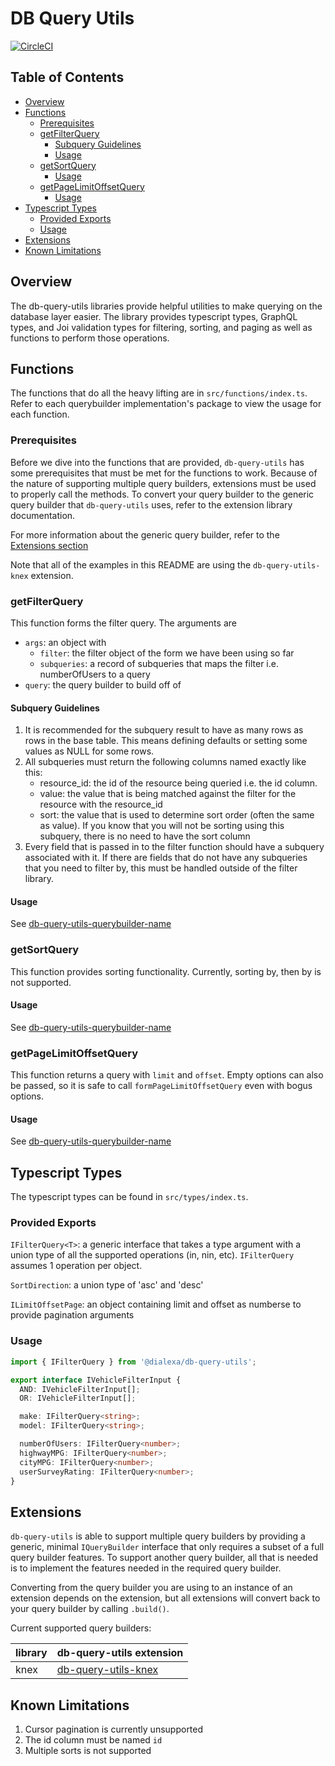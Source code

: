 # DB Query Utils

[![CircleCI](https://circleci.com/gh/dialexa/db-query-utils/tree/v1.svg?style=svg&circle-token=94bf2e6d0f46c7e3f4937d8d1acb59fb02b94d0c)](https://circleci.com/gh/dialexa/db-query-utils/tree/v1)

## Table of Contents
- [Overview](#overview)
- [Functions](#functions)
  * [Prerequisites](#prerequisites)
  * [getFilterQuery](#getfilterquery)
    + [Subquery Guidelines](#subquery-guidelines)
    + [Usage](#usage)
  * [getSortQuery](#getsortquery)
    + [Usage](#usage-1)
  * [getPageLimitOffsetQuery](#getpagelimitoffsetquery)
    + [Usage](#usage-2)
- [Typescript Types](#typescript-types)
  * [Provided Exports](#provided-exports)
  * [Usage](#usage-3)
- [Extensions](#extensions)
- [Known Limitations](#known-limitations)

## Overview
The db-query-utils libraries provide helpful utilities to make querying on the database layer easier. The library provides
typescript types, GraphQL types, and Joi validation types for filtering, sorting, and paging as well as functions to
perform those operations.

## Functions
The functions that do all the heavy lifting are in `src/functions/index.ts`. Refer to each querybuilder implementation's
package to view the usage for each function.

### Prerequisites
Before we dive into the functions that are provided, `db-query-utils` has some prerequisites
that must be met for the functions to work. Because of the nature of supporting multiple query builders,
extensions must be used to properly call the methods. To convert your query builder to the generic
query builder that `db-query-utils` uses, refer to the extension library documentation.

For more information about the generic query builder, refer to the [Extensions section](#extensions)

Note that all of the examples in this README are using the `db-query-utils-knex` extension.

### getFilterQuery
This function forms the filter query. The arguments are
- `args`: an object with
  - `filter`: the filter object of the form we have been using so far
  - `subqueries`: a record of subqueries that maps the filter i.e. numberOfUsers to a query
- `query`: the query builder to build off of

#### Subquery Guidelines
1. It is recommended for the subquery result to have as many rows as rows in the base table.
   This means defining defaults or setting some values as NULL for some rows.
2. All subqueries must return the following columns named exactly like this:
     - resource_id: the id of the resource being queried i.e. the id column.
     - value: the value that is being matched against the filter for the resource with the resource_id
     - sort: the value that is used to determine sort order (often the same as value). If you know that
             you will not be sorting using this subquery, there is no need to have the sort column
3. Every field that is passed in to the filter function should have a subquery associated with it. If there
   are fields that do not have any subqueries that you need to filter by, this must be handled outside of
   the filter library.

#### Usage
See [db-query-utils-querybuilder-name](#extensions)

### getSortQuery
This function provides sorting functionality. Currently, sorting by, then by is not supported.

#### Usage
See [db-query-utils-querybuilder-name](#extensions)

### getPageLimitOffsetQuery
This function returns a query with `limit` and `offset`. Empty options can
also be passed, so it is safe to call `formPageLimitOffsetQuery` even
with bogus options.

#### Usage
See [db-query-utils-querybuilder-name](#extensions)

## Typescript Types
The typescript types can be found in `src/types/index.ts`.

### Provided Exports
`IFilterQuery<T>`: a generic interface that takes a type argument with a union type of all the supported operations (in, nin, etc).
`IFilterQuery` assumes 1 operation per object.

`SortDirection`: a union type of 'asc' and 'desc'

`ILimitOffsetPage`: an object containing limit and offset as numberse to provide pagination arguments

### Usage
```ts
import { IFilterQuery } from '@dialexa/db-query-utils';

export interface IVehicleFilterInput {
  AND: IVehicleFilterInput[];
  OR: IVehicleFilterInput[];

  make: IFilterQuery<string>;
  model: IFilterQuery<string>;

  numberOfUsers: IFilterQuery<number>;
  highwayMPG: IFilterQuery<number>;
  cityMPG: IFilterQuery<number>;
  userSurveyRating: IFilterQuery<number>;
}
```

## Extensions
`db-query-utils` is able to support multiple query builders by providing a generic, minimal `IQueryBuilder`
interface that only requires a subset of a full query builder features. To support another query builder,
all that is needed is to implement the features needed in the required query builder.

Converting from the query builder you are using to an instance of an extension depends on the extension,
but all extensions will convert back to your query builder by calling `.build()`.

Current supported query builders:

| library | db-query-utils extension |
|---------|-----------------------------|
| knex    | [db-query-utils-knex](https://github.com/dialexa/db-query-utils/tree/v1/packages/db-query-utils-knex)      |

## Known Limitations
1. Cursor pagination is currently unsupported
2. The id column must be named `id`
3. Multiple sorts is not supported

